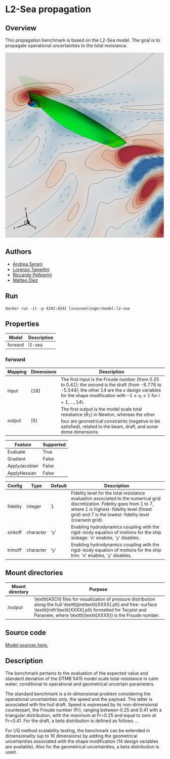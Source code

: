 # L2-Sea propagation

## Overview
This propagation benchmark is based on the L2-Sea model. The goal is to propagate operational uncertainties to the total resistance.

![L2-Sea-Model](https://raw.githubusercontent.com/UM-Bridge/benchmarks/main/models/l2-sea/l2sea_example.png "DTMB 5415 view of the wave elevation pattern and pressure field on the hull surface")

## Authors
- [Andrea Serani](mailto:andrea.serani@cnr.it)
- [Lorenzo Tamellini](mailto:lorenzo.tamellini@cnr.it)
- [Riccardo Pellegrini](mailto:riccardo.pellegrini@cnr.it)
- [Matteo Diez](mailto:matteo.diez@cnr.it)

## Run
```
docker run -it -p 4242:4242 linusseelinger/model-l2-sea
```

## Properties

Model | Description
---|---
forward | l2-sea

### forward
Mapping | Dimensions | Description
---|---|---
input | [16] | The first input is the Froude number (from 0.25 to 0.41); the second is the draft (from -6.776 to -5.544); the other 14 are the $x$ design variables for the shape modification with $-1\leq x_i \leq 1$ for $i=1,\dots,14$\\.
output | [5] | The first output is the model scale total resistance ($R_\mathrm{T}$) in Newton, whereas the other four are geometrical constraints (negative to be satisfied), related to the beam, draft, and sonar dome dimensions.

Feature | Supported
---|---
Evaluate | True
Gradient | False
ApplyJacobian | False
ApplyHessian | False

Config | Type | Default | Description
---|---|---|---
fidelity | integer | 1 | Fidelity level for the total resistance evaluation associated to the numerical grid discretization. Fidelity goes from 1 to 7, where 1 is highest-fidelity level (finest grid) and 7 is the lowest-fidelity level (coarsest grid).
sinkoff | character | 'y' | Enabling hydrodynamics coupling with the rigid-body equation of motions for the ship sinkage. 'n' enables, 'y' disables.
trimoff | character | 'y' | Enabling hydrodynamics coupling with the rigid-body equation of motions for the ship trim. 'n' enables, 'y' disables.

## Mount directories
Mount directory | Purpose
---|---
/output | \texttt{ASCII} files for visualization of pressure distribution along the hull \texttt{pre\textit{XXXX}.plt} and free-surface \texttt{intfr\textit{XXXX}.plt} formatted for Tecplot and Paraview, where \texttt{\textit{XXXX}} is the Froude number.

## Source code

[Model sources here.](https://github.com/UM-Bridge/benchmarks/tree/main/models/l2-sea)

## Description


The benchmark pertains to the evaluation of the expected value and standard deviation of the DTMB 5415 model scale total resistance in calm water, conditional to operational and geometrical uncertain parameters.

The standard benchmark is a bi-dimensional problem considering the operational uncertainties only, the speed and the payload. The latter is associated with the hull draft. Speed is expressed by its non-dimensional counterpart, the Froude number (Fr), ranging between 0.25 and 0.41 with a triangular distribution, with the maximum at Fr=0.25 and equal to zero at Fr=0.41. For the draft, a beta distribution is defined as follows ...

For UQ method scalability testing, the benchmark can be extended in dimensionality (up to 16 dimensions) by adding the geometrical uncertainties associated with the shape modification (14 design variables are available). Also for the geometrical uncertainties, a beta distribution is used.

